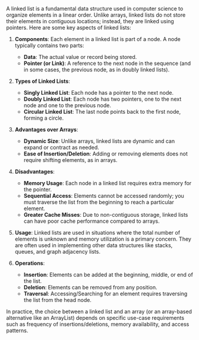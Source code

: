 A linked list is a fundamental data structure used in computer science to organize elements in a linear order. Unlike arrays, linked lists do not store their elements in contiguous locations; instead, they are linked using pointers. Here are some key aspects of linked lists:

1. **Components**: Each element in a linked list is part of a node. A node typically contains two parts:
   - **Data**: The actual value or record being stored.
   - **Pointer (or Link)**: A reference to the next node in the sequence (and in some cases, the previous node, as in doubly linked lists).

2. **Types of Linked Lists**:
   - **Singly Linked List**: Each node has a pointer to the next node.
   - **Doubly Linked List**: Each node has two pointers, one to the next node and one to the previous node.
   - **Circular Linked List**: The last node points back to the first node, forming a circle.

3. **Advantages over Arrays**:
   - **Dynamic Size**: Unlike arrays, linked lists are dynamic and can expand or contract as needed.
   - **Ease of Insertion/Deletion**: Adding or removing elements does not require shifting elements, as in arrays.

4. **Disadvantages**:
   - **Memory Usage**: Each node in a linked list requires extra memory for the pointer.
   - **Sequential Access**: Elements cannot be accessed randomly; you must traverse the list from the beginning to reach a particular element.
   - **Greater Cache Misses**: Due to non-contiguous storage, linked lists can have poor cache performance compared to arrays.

5. **Usage**: Linked lists are used in situations where the total number of elements is unknown and memory utilization is a primary concern. They are often used in implementing other data structures like stacks, queues, and graph adjacency lists.

6. **Operations**:
   - **Insertion**: Elements can be added at the beginning, middle, or end of the list.
   - **Deletion**: Elements can be removed from any position.
   - **Traversal**: Accessing/Searching for an element requires traversing the list from the head node.

In practice, the choice between a linked list and an array (or an array-based alternative like an ArrayList) depends on specific use-case requirements such as frequency of insertions/deletions, memory availability, and access patterns.